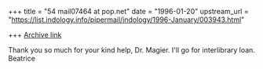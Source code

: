 +++
title = "54 mail07464 at pop.net"
date = "1996-01-20"
upstream_url = "https://list.indology.info/pipermail/indology/1996-January/003943.html"

+++
[Archive link](https://list.indology.info/pipermail/indology/1996-January/003943.html)

Thank you so much for your kind help, Dr. Magier. I'll go for interlibrary loan.
Beatrice








